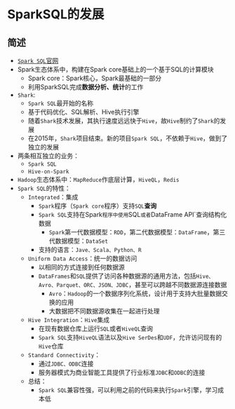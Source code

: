 # SparkSQL的发展
## 简述
* [`Spark SQL`官网](http://spark.apache.org/sql/)
* Spark生态体系中，构建在Spark core基础上的一个基于SQL的计算模块
  * Spark core：Spark核心，Spark最基础的一部分
  * 利用SparkSQL完成**数据分析、统计**的工作
* `Shark`:
  * `Spark SQL`最开始的名称
  * 基于代码优化、SQL解析、Hive执行引擎
  * 随着`Shark`技术发展，其执行速度远远快于`Hive`，故`Hive`制约了`Shark`的发展
  * 在2015年，`Shark`项目结束。新的项目`Spark SQL`，不依赖于`Hive`，做到了独立的发展
* 两条相互独立的业务：
  * `Spark SQL`
  * `Hive-on-Spark`
* `Hadoop`生态体系中：`MapReduce`作底层计算，`HiveQL`，`Redis`
* `Spark SQL`的特性：
  * `Integrated`：集成
    * `Spark`程序（`Spark core`程序）支持`SQL`**查询**
    * `Spark SQL`支持在Spark`程序中使用`SQL`或者`DataFrame API`查询结构化数据
      * `Spark`第一代数据模型：`RDD`，第二代数据模型：`DataFrame`，第三代数据模型：`DataSet`
    * 支持的语言：`Jave、Scala、Python、R`
  * `Uniform Data Access`：统一的数据访问
    * 以相同的方式连接到任何数据源
    * `DataFrames`和`SQL`提供了访问各种数据源的通用方法，包括`Hive、Avro、Parquet、ORC、JSON、JDBC`，甚至可以跨越不同数据源连接数据
      * `Avro`：`Hadoop`的一个数据序列化系统，设计用于支持大批量数据交换的应用
      * 大数据把不同数据源收集在一起进行处理
  * `Hive Integration`：`Hive`集成
    * 在现有数据仓库上运行`SQL`或者`HiveQL`查询
    * `Spark SQL`支持`HiveQL`语法以及`Hive SerDes`和`UDF`，允许访问现有的`Hive`仓库
  * `Standard Connectivity`：
    * 通过`JDBC、ODBC`连接
    * 服务器模式为商业智能工具提供了行业标准`JDBC`和`ODBC`的连接
  * 总结：
    * `Spark SQL`兼容性强，可以利用之前的代码来执行`Spark`引擎，学习成本低
  
